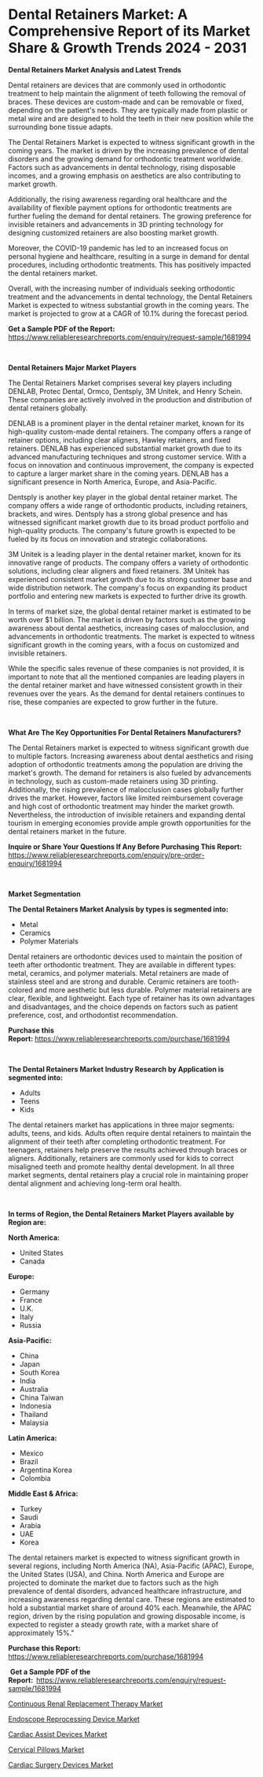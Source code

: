 <p><h1>Dental Retainers Market: A Comprehensive Report of its Market Share & Growth Trends 2024 - 2031</h1></p><p><strong>Dental Retainers Market Analysis and Latest Trends</strong></p>
<p><p>Dental retainers are devices that are commonly used in orthodontic treatment to help maintain the alignment of teeth following the removal of braces. These devices are custom-made and can be removable or fixed, depending on the patient's needs. They are typically made from plastic or metal wire and are designed to hold the teeth in their new position while the surrounding bone tissue adapts.</p><p>The Dental Retainers Market is expected to witness significant growth in the coming years. The market is driven by the increasing prevalence of dental disorders and the growing demand for orthodontic treatment worldwide. Factors such as advancements in dental technology, rising disposable incomes, and a growing emphasis on aesthetics are also contributing to market growth.</p><p>Additionally, the rising awareness regarding oral healthcare and the availability of flexible payment options for orthodontic treatments are further fueling the demand for dental retainers. The growing preference for invisible retainers and advancements in 3D printing technology for designing customized retainers are also boosting market growth.</p><p>Moreover, the COVID-19 pandemic has led to an increased focus on personal hygiene and healthcare, resulting in a surge in demand for dental procedures, including orthodontic treatments. This has positively impacted the dental retainers market.</p><p>Overall, with the increasing number of individuals seeking orthodontic treatment and the advancements in dental technology, the Dental Retainers Market is expected to witness substantial growth in the coming years. The market is projected to grow at a CAGR of 10.1% during the forecast period.</p></p>
<p><strong>Get a Sample PDF of the Report:&nbsp;</strong> <a href="https://www.reliableresearchreports.com/enquiry/request-sample/1681994">https://www.reliableresearchreports.com/enquiry/request-sample/1681994</a></p>
<p>&nbsp;</p>
<p><strong>Dental Retainers Major Market Players</strong></p>
<p><p>The Dental Retainers Market comprises several key players including DENLAB, Protec Dental, Ormco, Dentsply, 3M Unitek, and Henry Schein. These companies are actively involved in the production and distribution of dental retainers globally.</p><p>DENLAB is a prominent player in the dental retainer market, known for its high-quality custom-made dental retainers. The company offers a range of retainer options, including clear aligners, Hawley retainers, and fixed retainers. DENLAB has experienced substantial market growth due to its advanced manufacturing techniques and strong customer service. With a focus on innovation and continuous improvement, the company is expected to capture a larger market share in the coming years. DENLAB has a significant presence in North America, Europe, and Asia-Pacific.</p><p>Dentsply is another key player in the global dental retainer market. The company offers a wide range of orthodontic products, including retainers, brackets, and wires. Dentsply has a strong global presence and has witnessed significant market growth due to its broad product portfolio and high-quality products. The company's future growth is expected to be fueled by its focus on innovation and strategic collaborations.</p><p>3M Unitek is a leading player in the dental retainer market, known for its innovative range of products. The company offers a variety of orthodontic solutions, including clear aligners and fixed retainers. 3M Unitek has experienced consistent market growth due to its strong customer base and wide distribution network. The company's focus on expanding its product portfolio and entering new markets is expected to further drive its growth.</p><p>In terms of market size, the global dental retainer market is estimated to be worth over $1 billion. The market is driven by factors such as the growing awareness about dental aesthetics, increasing cases of malocclusion, and advancements in orthodontic treatments. The market is expected to witness significant growth in the coming years, with a focus on customized and invisible retainers.</p><p>While the specific sales revenue of these companies is not provided, it is important to note that all the mentioned companies are leading players in the dental retainer market and have witnessed consistent growth in their revenues over the years. As the demand for dental retainers continues to rise, these companies are expected to grow further in the future.</p></p>
<p>&nbsp;</p>
<p><strong>What Are The Key Opportunities For Dental Retainers Manufacturers?</strong></p>
<p><p>The Dental Retainers market is expected to witness significant growth due to multiple factors. Increasing awareness about dental aesthetics and rising adoption of orthodontic treatments among the population are driving the market's growth. The demand for retainers is also fueled by advancements in technology, such as custom-made retainers using 3D printing. Additionally, the rising prevalence of malocclusion cases globally further drives the market. However, factors like limited reimbursement coverage and high cost of orthodontic treatment may hinder the market growth. Nevertheless, the introduction of invisible retainers and expanding dental tourism in emerging economies provide ample growth opportunities for the dental retainers market in the future.</p></p>
<p><strong>Inquire or Share Your Questions If Any Before Purchasing This Report:</strong> <a href="https://www.reliableresearchreports.com/enquiry/pre-order-enquiry/1681994">https://www.reliableresearchreports.com/enquiry/pre-order-enquiry/1681994</a></p>
<p>&nbsp;</p>
<p><strong>Market Segmentation</strong></p>
<p><strong>The Dental Retainers Market Analysis by types is segmented into:</strong></p>
<p><ul><li>Metal</li><li>Ceramics</li><li>Polymer Materials</li></ul></p>
<p><p>Dental retainers are orthodontic devices used to maintain the position of teeth after orthodontic treatment. They are available in different types: metal, ceramics, and polymer materials. Metal retainers are made of stainless steel and are strong and durable. Ceramic retainers are tooth-colored and more aesthetic but less durable. Polymer material retainers are clear, flexible, and lightweight. Each type of retainer has its own advantages and disadvantages, and the choice depends on factors such as patient preference, cost, and orthodontist recommendation.</p></p>
<p><strong>Purchase this Report:&nbsp;</strong><a href="https://www.reliableresearchreports.com/purchase/1681994">https://www.reliableresearchreports.com/purchase/1681994</a></p>
<p>&nbsp;</p>
<p><strong>The Dental Retainers Market Industry Research by Application is segmented into:</strong></p>
<p><ul><li>Adults</li><li>Teens</li><li>Kids</li></ul></p>
<p><p>The dental retainers market has applications in three major segments: adults, teens, and kids. Adults often require dental retainers to maintain the alignment of their teeth after completing orthodontic treatment. For teenagers, retainers help preserve the results achieved through braces or aligners. Additionally, retainers are commonly used for kids to correct misaligned teeth and promote healthy dental development. In all three market segments, dental retainers play a crucial role in maintaining proper dental alignment and achieving long-term oral health.</p></p>
<p>&nbsp;</p>
<p><strong>In terms of Region, the Dental Retainers Market Players available by Region are:</strong></p>
<p>
    <p> <strong> North America: </strong>
        <ul>
            <li>United States</li>
            <li>Canada</li>
        </ul>
        </p> 
    <p> <strong> Europe: </strong>
        <ul>
            <li>Germany</li>
            <li>France</li>
            <li>U.K.</li>
            <li>Italy</li>
            <li>Russia</li>
        </ul>
        </p> 
    <p> <strong> Asia-Pacific: </strong>
        <ul>
            <li>China</li>
            <li>Japan</li>
            <li>South Korea</li>
            <li>India</li>
            <li>Australia</li>
            <li>China Taiwan</li>
            <li>Indonesia</li>
            <li>Thailand</li>
            <li>Malaysia</li>
        </ul>
        </p> 
    <p> <strong> Latin America: </strong>
        <ul>
            <li>Mexico</li>
            <li>Brazil</li>
            <li>Argentina Korea</li>
            <li>Colombia</li>
        </ul>
        </p> 
    <p> <strong> Middle East & Africa: </strong>
        <ul>
            <li>Turkey</li>
            <li>Saudi</li>
            <li>Arabia</li>
            <li>UAE</li>
            <li>Korea</li>
        </ul>
    </p>
    </p>
<p><p>The dental retainers market is expected to witness significant growth in several regions, including North America (NA), Asia-Pacific (APAC), Europe, the United States (USA), and China. North America and Europe are projected to dominate the market due to factors such as the high prevalence of dental disorders, advanced healthcare infrastructure, and increasing awareness regarding dental care. These regions are estimated to hold a substantial market share of around 40% each. Meanwhile, the APAC region, driven by the rising population and growing disposable income, is expected to register a steady growth rate, with a market share of approximately 15%."</p></p>
<p><strong>Purchase this Report: </strong><a href="https://www.reliableresearchreports.com/purchase/1681994">https://www.reliableresearchreports.com/purchase/1681994</a></p>
<p>&nbsp;<strong>Get a Sample PDF of the Report:&nbsp;&nbsp;</strong><a href="https://www.reliableresearchreports.com/enquiry/request-sample/1681994">https://www.reliableresearchreports.com/enquiry/request-sample/1681994</a></p>
<p><strong></strong></p>
<p><p><a href="https://github.com/melchekhinf/Market-Research-Report-List-2/blob/main/continuous-renal-replacement-therapy-market.md">Continuous Renal Replacement Therapy Market</a></p><p><a href="https://github.com/merzlyukov93/Market-Research-Report-List-2/blob/main/endoscope-reprocessing-device-market.md">Endoscope Reprocessing Device Market</a></p><p><a href="https://github.com/prosalinda88/Market-Research-Report-List-2/blob/main/cardiac-assist-devices-market.md">Cardiac Assist Devices Market</a></p><p><a href="https://github.com/sndrkn/Market-Research-Report-List-2/blob/main/cervical-pillows-market.md">Cervical Pillows Market</a></p><p><a href="https://github.com/amae102299/Market-Research-Report-List-2/blob/main/cardiac-surgery-devices-market.md">Cardiac Surgery Devices Market</a></p></p>